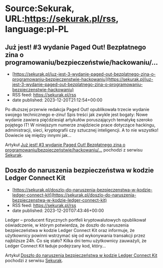 # Source:Sekurak, URL:https://sekurak.pl/rss, language:pl-PL

## Już jest! #3 wydanie Paged Out! Bezpłatnego zina o programowaniu/bezpieczeństwie/hackowaniu/…
 - [https://sekurak.pl/juz-jest-3-wydanie-paged-out-bezplatnego-zina-o-programowaniu-bezpieczenstwie-hackowaniu](https://sekurak.pl/juz-jest-3-wydanie-paged-out-bezplatnego-zina-o-programowaniu-bezpieczenstwie-hackowaniu)
 - RSS feed: https://sekurak.pl/rss
 - date published: 2023-12-20T21:12:54+00:00

<p>Po dłuższej przerwie redakcja Paged Out! opublikowała trzecie wydanie swojego technicznego e-zinu! Spis treści jak zwykle jest bogaty: Nowe wydanie zawiera pięćdziesiąt artykułów poruszających tematykę szeroko pojętego IT! W niniejszym numerze znajdziecie prace dotyczące hackingu, administracji, sieci, kryptografii czy sztucznej inteligencji. A to nie wszystko! Dowiecie się między innymi jak...</p>
<p>Artykuł <a href="https://sekurak.pl/juz-jest-3-wydanie-paged-out-bezplatnego-zina-o-programowaniu-bezpieczenstwie-hackowaniu/" rel="nofollow">Już jest! #3 wydanie Paged Out! Bezpłatnego zina o programowaniu/bezpieczeństwie/hackowaniu/&#8230;</a> pochodzi z serwisu <a href="https://sekurak.pl" rel="nofollow">Sekurak</a>.</p>

## Doszło do naruszenia bezpieczeństwa w kodzie Ledger Connect Kit
 - [https://sekurak.pl/doszlo-do-naruszenia-bezpieczenstwa-w-kodzie-ledger-connect-kit](https://sekurak.pl/doszlo-do-naruszenia-bezpieczenstwa-w-kodzie-ledger-connect-kit)
 - RSS feed: https://sekurak.pl/rss
 - date published: 2023-12-20T07:43:46+00:00

<p>Ledger &#8211; producent fizycznych portfeli kryptowalutowych opublikował oświadczenie, w którym potwierdza, że doszło do naruszenia bezpieczeństwa w kodzie Ledger Connect Kit oraz informuje, że użytkownicy powinni wstrzymać się od wykonywania transakcji przez najbliższe 24h. Co się stało? Kilka dni temu użytkownicy zauważyli, że Ledger Connect Kit ładuje podejrzany kod, który...</p>
<p>Artykuł <a href="https://sekurak.pl/doszlo-do-naruszenia-bezpieczenstwa-w-kodzie-ledger-connect-kit/" rel="nofollow">Doszło do naruszenia bezpieczeństwa w kodzie Ledger Connect Kit</a> pochodzi z serwisu <a href="https://sekurak.pl" rel="nofollow">Sekurak</a>.</p>

